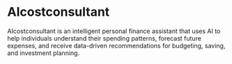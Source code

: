 # AIcostconsultant
AIcostconsultant is an intelligent personal finance assistant that uses AI to help individuals understand their spending patterns, forecast future expenses, and receive data-driven recommendations for budgeting, saving, and investment planning.
